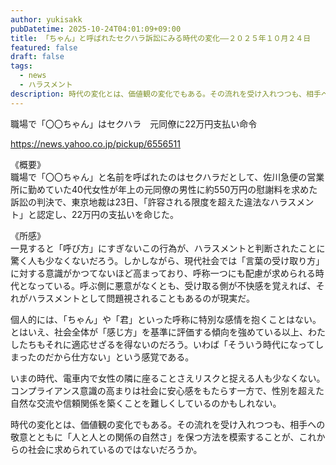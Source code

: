 ```yaml
---
author: yukisakk
pubDatetime: 2025-10-24T04:01:09+09:00
title: 「ちゃん」と呼ばれたセクハラ訴訟にみる時代の変化——２０２５年１０月２４日
featured: false
draft: false
tags:
  - news
  - ハラスメント
description: 時代の変化とは、価値観の変化でもある。その流れを受け入れつつも、相手への敬意とともに「人と人との関係の自然さ」を保つ方法を模索することが、これからの社会に求められているのではないだろうか。
---
```


職場で「〇〇ちゃん」はセクハラ　元同僚に22万円支払い命令

https://news.yahoo.co.jp/pickup/6556511

《概要》\
職場で「〇〇ちゃん」と名前を呼ばれたのはセクハラだとして、佐川急便の営業所に勤めていた40代女性が年上の元同僚の男性に約550万円の慰謝料を求めた訴訟の判決で、東京地裁は23日、「許容される限度を超えた違法なハラスメント」と認定し、22万円の支払いを命じた。

《所感》\
一見すると「呼び方」にすぎないこの行為が、ハラスメントと判断されたことに驚く人も少なくないだろう。しかしながら、現代社会では「言葉の受け取り方」に対する意識がかつてないほど高まっており、呼称一つにも配慮が求められる時代となっている。呼ぶ側に悪意がなくとも、受け取る側が不快感を覚えれば、それがハラスメントとして問題視されることもあるのが現実だ。

個人的には、「ちゃん」や「君」といった呼称に特別な感情を抱くことはない。とはいえ、社会全体が「感じ方」を基準に評価する傾向を強めている以上、わたしたちもそれに適応せざるを得ないのだろう。いわば「そういう時代になってしまったのだから仕方ない」という感覚である。

いまの時代、電車内で女性の隣に座ることさえリスクと捉える人も少なくない。コンプライアンス意識の高まりは社会に安心感をもたらす一方で、性別を超えた自然な交流や信頼関係を築くことを難しくしているのかもしれない。

時代の変化とは、価値観の変化でもある。その流れを受け入れつつも、相手への敬意とともに「人と人との関係の自然さ」を保つ方法を模索することが、これからの社会に求められているのではないだろうか。
